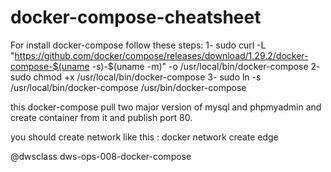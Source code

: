 # docker-compose-cheatsheet
For install docker-compose follow these steps:
1-
sudo curl -L "https://github.com/docker/compose/releases/download/1.29.2/docker-compose-$(uname -s)-$(uname -m)" -o /usr/local/bin/docker-compose
2-
sudo chmod +x /usr/local/bin/docker-compose
3-
sudo ln -s /usr/local/bin/docker-compose /usr/bin/docker-compose

this docker-compose pull two major version of mysql and phpmyadmin and create container from it and publish port 80.

you should create network like this :
docker network create edge

@dwsclass dws-ops-008-docker-compose
